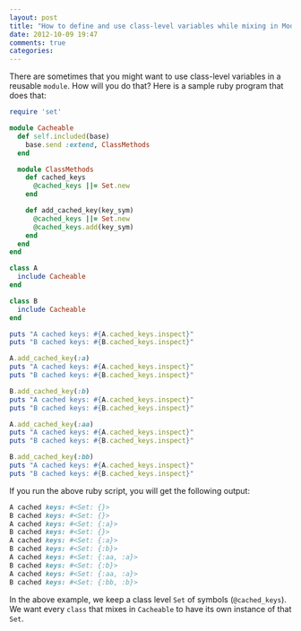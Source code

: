 ```yaml
---
layout: post
title: "How to define and use class-level variables while mixing in Modules"
date: 2012-10-09 19:47
comments: true
categories: 
---
```


There are sometimes that you might want to use class-level variables in a reusable `module`. How will you do that? Here is a sample ruby program that does that:

``` ruby Example of Modules and class-level variables
require 'set'

module Cacheable
  def self.included(base)
    base.send :extend, ClassMethods
  end

  module ClassMethods
    def cached_keys
      @cached_keys ||= Set.new
    end

    def add_cached_key(key_sym)
      @cached_keys ||= Set.new
      @cached_keys.add(key_sym)
    end
  end
end

class A
  include Cacheable
end

class B
  include Cacheable
end

puts "A cached keys: #{A.cached_keys.inspect}"
puts "B cached keys: #{B.cached_keys.inspect}"

A.add_cached_key(:a)
puts "A cached keys: #{A.cached_keys.inspect}"
puts "B cached keys: #{B.cached_keys.inspect}"

B.add_cached_key(:b)
puts "A cached keys: #{A.cached_keys.inspect}"
puts "B cached keys: #{B.cached_keys.inspect}"

A.add_cached_key(:aa)
puts "A cached keys: #{A.cached_keys.inspect}"
puts "B cached keys: #{B.cached_keys.inspect}"

B.add_cached_key(:bb)
puts "A cached keys: #{A.cached_keys.inspect}"
puts "B cached keys: #{B.cached_keys.inspect}"
```
If you run the above ruby script, you will get the following output:

``` ruby Output of running the above ruby script
A cached keys: #<Set: {}>
B cached keys: #<Set: {}>
A cached keys: #<Set: {:a}>
B cached keys: #<Set: {}>
A cached keys: #<Set: {:a}>
B cached keys: #<Set: {:b}>
A cached keys: #<Set: {:aa, :a}>
B cached keys: #<Set: {:b}>
A cached keys: #<Set: {:aa, :a}>
B cached keys: #<Set: {:bb, :b}>
```

In the above example, we keep a class level `Set` of symbols (`@cached_keys`). We want every `class` that mixes in `Cacheable` to have its own instance of that `Set`.

